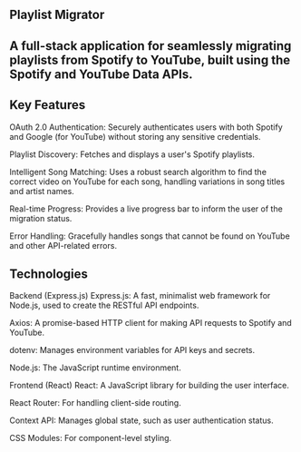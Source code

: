 ## Playlist Migrator
## A full-stack application for seamlessly migrating playlists from Spotify to YouTube, built using the Spotify and YouTube Data APIs.

## Key Features
OAuth 2.0 Authentication: Securely authenticates users with both Spotify and Google (for YouTube) without storing any sensitive credentials.

Playlist Discovery: Fetches and displays a user's Spotify playlists.

Intelligent Song Matching: Uses a robust search algorithm to find the correct video on YouTube for each song, handling variations in song titles and artist names.

Real-time Progress: Provides a live progress bar to inform the user of the migration status.

Error Handling: Gracefully handles songs that cannot be found on YouTube and other API-related errors.

## Technologies
Backend (Express.js)
Express.js: A fast, minimalist web framework for Node.js, used to create the RESTful API endpoints.

Axios: A promise-based HTTP client for making API requests to Spotify and YouTube.

dotenv: Manages environment variables for API keys and secrets.

Node.js: The JavaScript runtime environment.

Frontend (React)
React: A JavaScript library for building the user interface.

React Router: For handling client-side routing.

Context API: Manages global state, such as user authentication status.

CSS Modules: For component-level styling.

